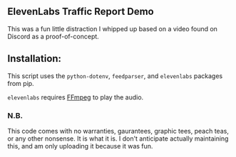 ## ElevenLabs Traffic Report Demo

This was a fun little distraction I whipped up based on a video found on Discord as a proof-of-concept.

## Installation:

This script uses the ```python-dotenv```, ```feedparser```, and ```elevenlabs``` packages from pip.

```elevenlabs``` requires [FFmpeg](https://www.ffmpeg.org/download.html) to play the audio.

### N.B.

This code comes with no warranties, gaurantees, graphic tees, peach teas, or any other nonsense. It is what it is. I don't anticipate actually maintaining this, and am only uploading it because it was fun.

